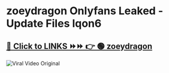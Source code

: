 
 # zoeydragon Onlyfans Leaked - Update Files lqon6

## <h2><a href="https://clipsfans.com/zoeydragon&ref=git">🔗 Click to LINKS ⏩⏩ 👉 🟢 zoeydragon </a></h2>

<a href="https://clipsfans.com/zoeydragon&ref=git" rel="nofollow" data-target="animated-image.originalLink"><img src="https://i.ibb.co.com/xMMVF88/686577567.gif" alt="Viral Video Original" style="max-width: 100%; display: inline-block;" data-target="animated-image.originalImage"></a>

